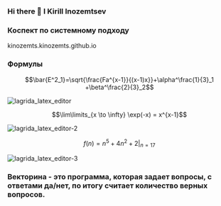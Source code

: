 ### Hi there 👋 I Kirill Inozemtsev
### Коспект по системному подходу
kinozemts.kinozemts.github.io
### Формулы
$$\bar{E^2_1}=\sqrt{\frac{Fa^{x-1}}{(x-1)x}}+\alpha^\frac{1}{3}_1 +\beta^\frac{2}{3}_2$$

![lagrida_latex_editor](https://user-images.githubusercontent.com/114712953/201249696-15d65d40-eaaf-496d-8b39-790bfdbd297b.png)

$$\lim\limits_{x \to \infty} \exp(-x) = x^{x-1}$$

![lagrida_latex_editor-2](https://user-images.githubusercontent.com/114712953/201250325-50455cb6-fb29-439d-a28f-59f55883ff6b.png)

$$f(n) = n^5 + 4n^2 + 2 |_{n=17}$$

![lagrida_latex_editor-3](https://user-images.githubusercontent.com/114712953/201250510-bd19e14c-e657-4113-aada-e5ca18aa9eaa.png)

### Векторина - это программа, которая задает вопросы, с ответами да/нет, по итогу считает количество верных вопросов.
